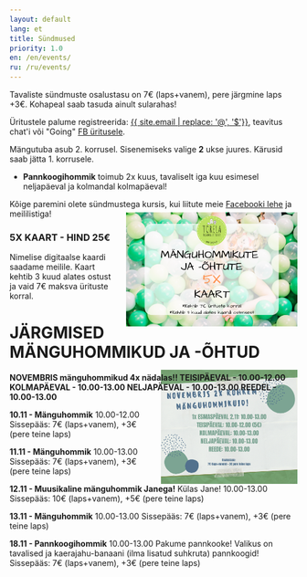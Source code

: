 ```yaml
---
layout: default
lang: et
title: Sündmused
priority: 1.0
en: /en/events/
ru: /ru/events/
---
```


Tavaliste sündmuste osalustasu on 7€ (laps+vanem), pere järgmine laps +3€. Kohapeal saab tasuda ainult sularahas!

Üritustele palume registreerida: [{{ site.email | replace: '@', '$'}}](mailto), teavitus chat'i või "Going" [FB üritusele](https://www.facebook.com/pg/Torelamangutuba/events/).

Mängutuba asub 2. korrusel. Sisenemiseks valige **2** ukse juures. Kärusid saab jätta 1. korrusele.

 * **Pannkoogihommik** toimub 2x kuus, tavaliselt iga kuu esimesel neljapäeval ja kolmandal kolmapäeval!
 
Kõige paremini olete sündmustega kursis, kui liitute meie [Facebooki lehe](https://www.facebook.com/Torelamangutuba/events/) ja meililistiga! 

### 5X KAART - HIND 25€

<img alt="5x kaart" src="5x-kaart.png" height="200" style="float: right; margin-top: -5em; margin-left: 1em">

Nimelise digitaalse kaardi saadame meilile. Kaart kehtib 3 kuud alates ostust ja vaid 7€ maksva ürituste korral.


# JÄRGMISED MÄNGUHOMMIKUD JA -ÕHTUD


**NOVEMBRIS mänguhommikud 4x nädalas!! 
TEISIPÄEVAL - 10.00-12.00
KOLMAPÄEVAL - 10.00-13.00
NELJAPÄEVAL - 10.00-13.00
REEDEL - 10.00-13.00**





<img alt="novembermanguhommik" src="novembermanguhommik.png" height="200" style="float: right; margin-top: -5em; margin-left: 1em">



**10.11 - Mänguhommik**
10.00-12.00
Sissepääs: 7€ (laps+vanem), +3€ (pere teine laps)


**11.11 - Mänguhommik**
10.00-13.00
Sissepääs: 7€ (laps+vanem), +3€ (pere teine laps)



**12.11 - Muusikaline mänguhommik Janega!**
Külas Jane!
10.00-13.00
Sissepääs: 10€ (laps+vanem), +5€ (pere teine laps)


**13.11 - Mänguhommik**
10.00-13.00
Sissepääs: 7€ (laps+vanem), +3€ (pere teine laps)


**18.11 - Pannkoogihommik**
10.00-13.00
Pakume pannkooke! Valikus on tavalised ja kaerajahu-banaani (ilma lisatud suhkruta) pannkoogid! 
Sissepääs: 7€ (laps+vanem), +3€ (pere teine laps)


